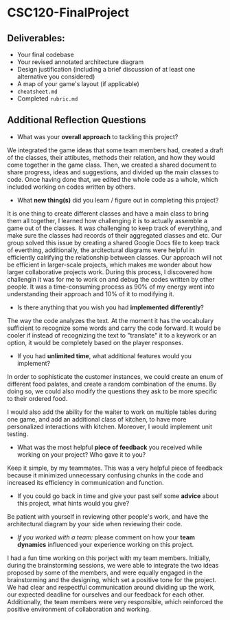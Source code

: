 # CSC120-FinalProject

## Deliverables:
 - Your final codebase
 - Your revised annotated architecture diagram
 - Design justification (including a brief discussion of at least one alternative you considered)
 - A map of your game's layout (if applicable)
 - `cheatsheet.md`
 - Completed `rubric.md`
  
## Additional Reflection Questions
 - What was your **overall approach** to tackling this project?

 We integrated the game ideas that some team members had, created a draft of the classes, their attibutes, methods their relation, and how they would come together in the game class. Then, we created a shared document to share progress, ideas and suggestions, and divided up the main classes to code. Once having done that, we edited the whole code as a whole, which included working on codes written by others.

 - What **new thing(s)** did you learn / figure out in completing this project?

 It is one thing to create different classes and have a main class to bring them all together, I learned how challenging it is to actually assemble a game out of the classes. It was challenging to keep track of everything, and make sure the classes had records of their aggregated classes and etc. Our group solved this issue by creating a shared Google Docs file to keep track of everthing, additionally, the arcitectural diagrams were helpful in efficiently calrifying the relationship between classes. Our approach will not be efficient in larger-scale projects, which makes me wonder about how larger collaborative projects work. During this process, I discovered how challengin it was for me to work on and debug the codes written by other people. It was a time-consuming process as 90% of my energy went into understanding their approach and 10% of it to modifying it.

 - Is there anything that you wish you had **implemented differently**?

 The way the code analyzes the text. At the moment it has the vocabulary sufficient to recognize some words and carry the code forward. It would be cooler if instead of recognizing the text to "translate" it to a keywork or an option, it would be completely based on the player responses.
 
 - If you had **unlimited time**, what additional features would you implement?

 In order to sophisticate the customer instances, we could create an enum of different food palates, and create a random combination of the enums. By doing so, we could also modify the questions they ask to be more specific to their ordered food.

 I would also add the ability for the waiter to work on multiple tables during one game, and add an additional class of kitchen, to have more personalized interactions with kitchen. Moreover, I would implement unit testing.

 - What was the most helpful **piece of feedback** you received while working on your project? Who gave it to you?

 Keep it simple, by my teammates. This was a very helpful piece of feedback because it minimized unnecessary confusing chunks in the code and increased its efficiency in communication and function.

 - If you could go back in time and give your past self some **advice** about this project, what hints would you give?

 Be patient with yourself in reviewing other people's work, and have the architectural diagram by your side when reviewing their code. 

 - _If you worked with a team:_ please comment on how your **team dynamics** influenced your experience working on this project.

 I had a fun time working on this porject with my team members. Initially, during the brainstorming sessions, we were able to integrate the two ideas proposed by some of the members, and were equally engaged in the brainstorming and the designing, which set a positive tone for the project. We had clear and respectful communication around dividing up the work, our expected deadline for ourselves and our feedback for each other. Additionally, the team members were very responsible, which reinforced the positive environment of collaboration and working.

